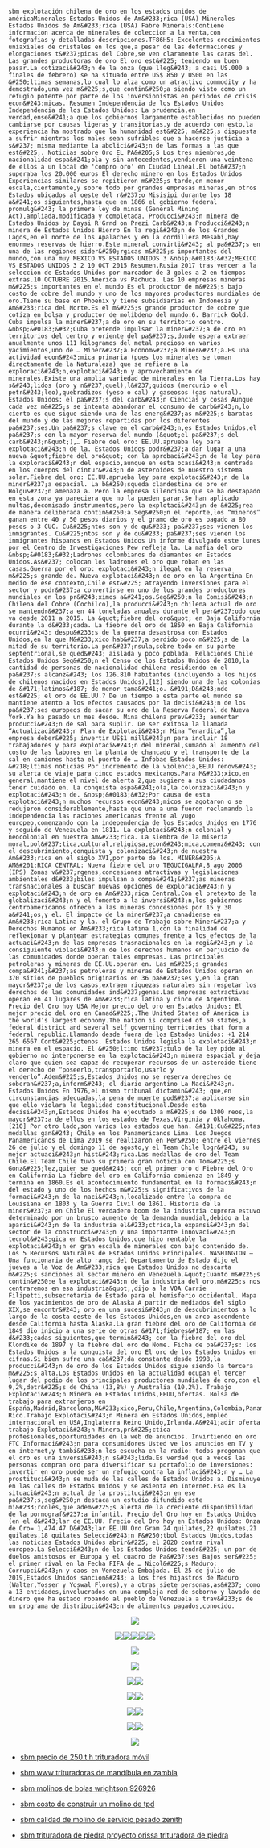 
```
sbm explotación chilena de oro en los estados unidos de américaMinerales Estados Unidos de Am&#233;rica (USA) Minerales Estados Unidos de Am&#233;rica (USA) Fabre Minerals:Contiene informacion acerca de minerales de coleccion a la venta,con fotografias y detalladas descripciones.TF86H5: Excelentes crecimientos uniaxiales de cristales en los que,a pesar de las deformaciones y elongaciones t&#237;picas del Cobre,se ven claramente las caras del. Las grandes productoras de oro El oro est&#225; teniendo un buen pasar.La cotizaci&#243;n de la onza (que lleg&#243; a casi US.000 a finales de febrero) se ha situado entre US$ 850 y US00 en las &#250;ltimas semanas,lo cual lo alza como un atractivo commodity y ha demostrado,una vez m&#225;s,que contin&#250;a siendo visto como un refugio potente por parte de los inversionistas en periodos de crisis econ&#243;micas. Resumen Independencia de los Estados Unidos Independencia de los Estados Unidos: La prudencia,en verdad,ense&#241;a que los gobiernos largamente establecidos no pueden cambiarse por causas ligeras y transitorias,y de acuerdo con esto,la experiencia ha mostrado que la humanidad est&#225; m&#225;s dispuesta a sufrir mientras los males sean sufribles que a hacerse justicia a s&#237; misma mediante la abolici&#243;n de las formas a las que est&#225;. Noticias sobre Oro EL PA&#205;S Los tres miembros,de nacionalidad espa&#241;ola y sin antecedentes,vendieron una veintena de ellos a un local de 'compro oro' en Ciudad Lineal.El bot&#237;n superaba los 20.000 euros El derecho minero en los Estados Unidos Experiencias similares se repitieron m&#225;s tarde,en menor escala,ciertamente,y sobre todo por grandes empresas mineras,en otros Estados ubicados al oeste del r&#237;o Misisipi durante los 18 a&#241;os siguientes,hasta que en 1866 el gobierno federal promulg&#243; la primera ley de minas (General Mining Act),ampliada,modificada y completada. Producci&#243;n minera de Estados Unidos by Daysi R'Grnd on Prezi Carb&#243;n Producci&#243;n minera de Estados Unidos Hierro En la regi&#243;n de los Grandes Lagos,en el norte de los Apalaches y en la cordillera Mesabi,hay enormes reservas de hierro.Este mineral convirti&#243; al pa&#237;s en una de las regiones sider&#250;rgicas m&#225;s importantes del mundo,con una muy MEXICO VS ESTADOS UNIDOS 3 &nbsp;&#0183;&#32;MEXICO VS ESTADOS UNIDOS 3 2 10 OCT 2015 Resumen.Rusia 2017 tras vencer a la seleccion de Estados Unidos por marcador de 3 goles a 2 en tiempos extras.10 OCTUBRE 2015.America vs Pachuca. Las 10 empresas mineras m&#225;s importantes en el mundo Es el productor de m&#225;s bajo costo de cobre del mundo y uno de los mayores productores mundiales de oro.Tiene su base en Phoenix y tiene subsidiarias en Indonesia y Am&#233;rica del Norte.Es el m&#225;s grande productor de cobre que cotiza en bolsa y productor de molibdeno del mundo.6. Barrick Gold. Cuba impulsa la miner&#237;a de oro en su territorio centro. &nbsp;&#0183;&#32;Cuba pretende impulsar la miner&#237;a de oro en territorios del centro y oriente del pa&#237;s,donde espera extraer anualmente unos 111 kilogramos del metal precioso en varios yacimientos,uno de … Miner&#237;a.Econom&#237;a Miner&#237;a.Es una actividad econ&#243;mica primaria (pues los minerales se toman directamente de la Naturaleza) que se refiere a la exploraci&#243;n,explotaci&#243;n y aprovechamiento de minerales.Existe una amplia variedad de minerales en la Tierra.Los hay s&#243;lidos (oro y n&#237;quel),l&#237;quidos (mercurio o el petr&#243;leo),quebradizos (yeso o cal) y gaseosos (gas natural). Estados Unidos: el pa&#237;s del carb&#243;n Ciencias y cosas Aunque cada vez m&#225;s se intenta abandonar el consumo de carb&#243;n,lo cierto es que sigue siendo una de las energ&#237;as m&#225;s baratas del mundo y de las mejores repartidas por los diferentes pa&#237;ses.Un pa&#237;s clave en el carb&#243;n,es Estados Unidos,el pa&#237;s con la mayor reserva del mundo (&quot;el pa&#237;s del carb&#243;n&quot;),… Fiebre del oro: EE.UU.aprueba ley para explotaci&#243;n de la. Estados Unidos podr&#237;a dar lugar a una nueva &quot;fiebre del oro&quot; con la aprobaci&#243;n de la ley para la exploraci&#243;n del espacio,aunque en esta ocasi&#243;n centrada en los cuerpos del cintur&#243;n de asteroides de nuestro sistema solar.Fiebre del oro: EE.UU.aprueba ley para explotaci&#243;n de la miner&#237;a espacial. La b&#250;squeda clandestina de oro en Holgu&#237;n amenaza a. Pero la empresa silenciosa que se ha destapado en esta zona ya pareciera que no la pueden parar.Se han aplicado multas,decomisado instrumentos,pero la explotaci&#243;n de &#225;rea de manera deliberada contin&#250;a.Seg&#250;n el reporte,los “mineros” ganan entre 40 y 50 pesos diarios y el gramo de oro es pagado a 80 pesos o 3 CUC. Cu&#225;ntos son y de qu&#233; pa&#237;ses vienen los inmigrantes. Cu&#225;ntos son y de qu&#233; pa&#237;ses vienen los inmigrantes hispanos en Estados Unidos Un informe divulgado este lunes por el Centro de Investigaciones Pew refleja la. La mafia del oro &nbsp;&#0183;&#32;Ladrones colombianos de diamantes en Estados Unidos.As&#237; colocan los ladrones el oro que roban en las casas.Guerra por el oro: explotaci&#243;n ilegal en la reserva m&#225;s grande de. Nueva explotaci&#243;n de oro en la Argentina En medio de ese contexto,Chile est&#225; atrayendo inversiones para el sector y podr&#237;a convertirse en uno de los grandes productores mundiales en los pr&#243;ximos a&#241;os.Seg&#250;n la Comisi&#243;n Chilena del Cobre (Cochilco),la producci&#243;n chilena actual de oro se mantendr&#237;a en 44 toneladas anuales durante el per&#237;odo que va desde 2011 a 2015. La &quot;fiebre del oro&quot; en Baja California durante la d&#233;cada. La fiebre del oro de 1850 en Baja California ocurri&#243; despu&#233;s de la guerra desastrosa con Estados Unidos,en la que M&#233;xico hab&#237;a perdido poco m&#225;s de la mitad de su territorio.La pen&#237;nsula,sobre todo en su parte septentrional,se qued&#243; aislada y poco poblada. Relaciones Chile Estados Unidos Seg&#250;n el Censo de los Estados Unidos de 2010,la cantidad de personas de nacionalidad chilena residiendo en el pa&#237;s alcanz&#243; los 126.810 habitantes (incluyendo a los hijos de chilenos nacidos en Estados Unidos),[12] siendo una de las colonias de &#171;latinos&#187; de menor tama&#241;o. &#191;D&#243;nde est&#225; el oro de EE.UU.? De un tiempo a esta parte el mundo se mantiene atento a los efectos causados por la decisi&#243;n de los pa&#237;ses europeos de sacar su oro de la Reserva Federal de Nueva York.Ya ha pasado un mes desde. Mina chilena prev&#233; aumentar producci&#243;n de sal para suplir. De ser exitosa la llamada “Actualizaci&#243;n Plan de Explotaci&#243;n Mina Tenardita”,la empresa deber&#225; invertir US$1 mill&#243;n para incluir 18 trabajadores y para explotaci&#243;n del mineral,sumado al aumento del costo de las labores en la planta de chancado y el transporte de la sal en camiones hasta el puerto de … Infobae Estados Unidos: &#218;ltimas noticias Por incremento de la violencia,EEUU renov&#243; su alerta de viaje para cinco estados mexicanos.Para M&#233;xico,en general,mantiene el nivel de alerta 2,que sugiere a sus ciudadanos tener cuidado en. La conquista espa&#241;ola,la colonizaci&#243;n y explotaci&#243;n de. &nbsp;&#0183;&#32;Por causa de esta explotaci&#243;n muchos recursos econ&#243;micos se agotaron o se redujeron considerablemente,hasta que una a una fueron reclamando la independencia las naciones americanas frente al yugo europeo,comenzando con la independencia de los Estados Unidos en 1776 y seguido de Venezuela en 1811. La explotaci&#243;n colonial y neocolonial en nuestra Am&#233;rica. La siembra de la miseria moral,pol&#237;tica,cultural,religiosa,econ&#243;mica,comenz&#243; con el descubrimiento,conquista y colonizaci&#243;n de nuestra Am&#233;rica en el siglo XVI,por parte de los. MINER&#205;A AM&#201;RICA CENTRAL: Nueva fiebre del oro TEGUCIGALPA,8 ago 2006 (IPS) Zonas v&#237;rgenes,concesiones atractivas y legislaciones ambientales d&#233;biles impulsan a compa&#241;&#237;as mineras transnacionales a buscar nuevas opciones de exploraci&#243;n y explotaci&#243;n de oro en Am&#233;rica Central.Con el pretexto de la globalizaci&#243;n y el fomento a la inversi&#243;n,los gobiernos centroamericanos ofrecen a las mineras concesiones por 15 y 30 a&#241;os,y el. El impacto de la miner&#237;a canadiense en Am&#233;rica Latina y la. el Grupo de Trabajo sobre Miner&#237;a y Derechos Humanos en Am&#233;rica Latina 1,con la finalidad de reflexionar y plantear estrategias comunes frente a los efectos de la actuaci&#243;n de las empresas trasnacionales en la regi&#243;n y la consiguiente violaci&#243;n de los derechos humanos en perjuicio de las comunidades donde operan tales empresas. Las principales petroleras y mineras de EE.UU.operan en. Las m&#225;s grandes compa&#241;&#237;as petroleras y mineras de Estados Unidos operan en 370 sitios de pueblos originarios en 36 pa&#237;ses y,en la gran mayor&#237;a de los casos,extraen riquezas naturales sin respetar los derechos de las comunidades ind&#237;genas.Las empresas extractivas operan en 41 lugares de Am&#233;rica latina y cinco de Argentina. Precio del Oro hoy USA Mejor precio del oro en Estados Unidos; El mejor precio del oro en Canad&#225;.The United States of America is the world’s largest economy.The nation is comprised of 50 states,a federal district and several self governing territories that form a federal republic.Llamando desde fuera de los Estados Unidos: +1 214 265 6567.Cont&#225;ctenos. Estados Unidos legisla la explotaci&#243;n minera en el espacio. El &#250;ltimo t&#237;tulo de la ley pide al gobierno no interponerse en la explotaci&#243;n minera espacial y deja claro que quien sea capaz de recuperar recursos de un asteroide tiene el derecho de “poseerlo,transportarlo,usarlo y venderlo”.Adem&#225;s,Estados Unidos no se reserva derechos de soberan&#237;a,inform&#243; el diario argentino La Naci&#243;n. Estados Unidos En 1976,el mismo tribunal dictamin&#243; que,en circunstancias adecuadas,la pena de muerte pod&#237;a aplicarse sin que ello violara la legalidad constitucional.Desde esta decisi&#243;n,Estados Unidos ha ejecutado a m&#225;s de 1300 reos,la mayor&#237;a de ellos en los estados de Texas,Virginia y Oklahoma.[210] Por otro lado,son varios los estados que han. &#191;Cu&#225;ntas medallas gan&#243; Chile en los Panamericanos Lima. Los Juegos Panamericanos de Lima 2019 se realizaron en Per&#250; entre el viernes 26 de julio y el domingo 11 de agosto,y el Team Chile logr&#243; su mejor actuaci&#243;n hist&#243;rica.Las medallas de oro del Team Chile.El Team Chile tuvo su primera gran noticia con Tom&#225;s Gonz&#225;lez,quien se qued&#243; con el primer oro d Fiebre del Oro en California La fiebre del oro en California comienza en 1849 y termina en 1860.Es el acontecimiento fundamental en la formaci&#243;n del estado y uno de los hechos m&#225;s significativos de la formaci&#243;n de la naci&#243;n,localizado entre la compra de Louisiana en 1803 y la Guerra Civil de 1861. Historia de la miner&#237;a en Chile El verdadero boom de la industria cuprera estuvo determinado por un brusco aumento de la demanda mundial,debido a la aparici&#243;n de la industria el&#233;ctrica,la expansi&#243;n del sector de la construcci&#243;n y una importante innovaci&#243;n tecnol&#243;gica en Estados Unidos,que hizo rentable la explotaci&#243;n en gran escala de minerales con bajo contenido de. Los 5 Recursos Naturales de Estados Unidos Principales. WASHINGTON — Una funcionaria de alto rango del Departamento de Estado dijo el jueves a la Voz de Am&#233;rica que Estados Unidos no descarta m&#225;s sanciones al sector minero en Venezuela.&quot;Cuanto m&#225;s contin&#250;e la explotaci&#243;n de la industria del oro,m&#225;s nos centraremos en esa industria&quot;,dijo a la VOA Carrie Filipetti,subsecretaria de Estado para el hemisferio occidental. Mapa de los yacimientos de oro de Alaska A partir de mediados del siglo XIX,se encontr&#243; oro en una sucesi&#243;n de descubrimientos a lo largo de la costa oeste de los Estados Unidos,en un arco ascendente desde California hasta Alaska.La gran fiebre del oro de California de 1849 dio inicio a una serie de otras &#171;fiebres&#187; en las d&#233;cadas siguientes,que termin&#243; con la fiebre del oro del Klondike de 1897 y la fiebre del oro de Nome. Ficha de pa&#237;s: los Estados Unidos a la conquista del oro El oro de los Estados Unidos en cifras.Si bien sufre una ca&#237;da constante desde 1998,la producci&#243;n de oro de los Estados Unidos sigue siendo la tercera m&#225;s alta.Los Estados Unidos en la actualidad ocupan el tercer lugar del podio de los principales productores mundiales de oro,con el 9,2%,detr&#225;s de China (13,8%) y Australia (10,2%). Trabajo Explotaci&#243;n Minera en Estados Unidos,EEUU,ofertas. Bolsa de trabajo para extranjeros en Espańa,Madrid,Barcelona,M&#233;xico,Peru,Chile,Argentina,Colombia,Panama,Puerto Rico.Trabajo Explotaci&#243;n Minera en Estados Unidos,empleo internacional en USA,Inglaterra Reino Unido,Irlanda.A&#241;adir oferta trabajo Explotaci&#243;n Minera,pr&#225;ctica profesionales,oportunidades en la web de anuncios. Invirtiendo en oro FTC Informaci&#243;n para consumidores Usted ve los anuncios en TV y en internet,y tambi&#233;n los escucha en la radio: todos pregonan que el oro es una inversi&#243;n s&#243;lida.Es verdad que a veces las personas compran oro para diversificar su portafolio de inversiones: invertir en oro puede ser un refugio contra la inflaci&#243;n y … La prostituci&#243;n se muda de las calles de Estados Unidos a. Disminuye en las calles de Estados Unidos y se asienta en Internet.Esa es la situaci&#243;n actual de la prostituci&#243;n en ese pa&#237;s,seg&#250;n destaca un estudio difundido este mi&#233;rcoles,que adem&#225;s alerta de la creciente disponibilidad de la pornograf&#237;a infantil. Precio del Oro hoy en Estados Unidos (en el d&#243;lar de EE.UU. Precio del Oro hoy en Estados Unidos: Onza de Oro= 1,474.47 D&#243;lar EE.UU.Oro Gram 24 quilates,22 quilates,21 quilates,18 quilates Selecci&#243;n F&#250;tbol Estados Unidos,todas las noticias Estados Unidos abrir&#225; el 2020 contra rival europeo.La Selecci&#243;n de los Estados Unidos tendr&#225; un par de duelos amistosos en Europa y el cuadro de Pa&#237;ses Bajos ser&#225; el primer rival en la Fecha FIFA de … Nicol&#225;s Maduro: Corrupci&#243;n y caos en Venezuela Embajada. El 25 de julio de 2019,Estados Unidos sancion&#243; a los tres hijastros de Maduro (Walter,Yosser y Yoswal Flores),y a otras siete personas,as&#237; como a 13 entidades,involucrados en una compleja red de soborno y lavado de dinero que ha estado robando al pueblo de Venezuela a trav&#233;s de un programa de distribuci&#243;n de alimentos pagados,conocido. 
```

<div align="center">

<a href="https://es-crusher.shibang-china.com/github&k=sbm+explotaci%C3%B3n+chilena+de+oro+en+los+estados+unidos+de+am%C3%A9rica"><img src="https://static.shibang-china.com/es/crusher/logo.jpg"></a>

<a href="https://es-crusher.shibang-china.com/github&k=sbm+explotaci%C3%B3n+chilena+de+oro+en+los+estados+unidos+de+am%C3%A9rica"><img src="https://static.shibang-china.com/es/crusher/index.jpg"></a><a href="https://es-crusher.shibang-china.com/material.htmlgithub&k=sbm+explotaci%C3%B3n+chilena+de+oro+en+los+estados+unidos+de+am%C3%A9rica"><img src="https://static.shibang-china.com/es/crusher/material.jpg"></a><a href="https://es-crusher.shibang-china.com/application.htmlgithub&k=sbm+explotaci%C3%B3n+chilena+de+oro+en+los+estados+unidos+de+am%C3%A9rica"><img src="https://static.shibang-china.com/es/crusher/application.jpg"></a><a href="https://es-crusher.shibang-china.com/aboutus.htmlgithub&k=sbm+explotaci%C3%B3n+chilena+de+oro+en+los+estados+unidos+de+am%C3%A9rica"><img src="https://static.shibang-china.com/es/crusher/aboutus.jpg"></a><a href="https://es-crusher.shibang-china.com/contact.htmlgithub&k=sbm+explotaci%C3%B3n+chilena+de+oro+en+los+estados+unidos+de+am%C3%A9rica"><img src="https://static.shibang-china.com/es/crusher/contact.jpg"></a>

<a href="https://es-crusher.shibang-china.com/github&k=sbm+explotaci%C3%B3n+chilena+de+oro+en+los+estados+unidos+de+am%C3%A9rica"><img src="https://static.shibang-china.com/es/crusher/banner.jpg"></a>

<a href="https://swt.shibang-china.com/github&k=sbm+explotaci%C3%B3n+chilena+de+oro+en+los+estados+unidos+de+am%C3%A9rica"><img src="https://static.shibang-china.com/es/crusher/text.jpg"></a>

<a href="https://swt.shibang-china.com/github&k=sbm+explotaci%C3%B3n+chilena+de+oro+en+los+estados+unidos+de+am%C3%A9rica"><img src="https://static.shibang-china.com/es/crusher/chat.jpg"></a><a href="https://es-crusher.shibang-china.com/contact.htmlgithub&k=sbm+explotaci%C3%B3n+chilena+de+oro+en+los+estados+unidos+de+am%C3%A9rica"><img src="https://static.shibang-china.com/es/crusher/message.jpg"></a>

<a href="https://es-crusher.shibang-china.com/products/pe.htmlgithub&k=sbm+explotaci%C3%B3n+chilena+de+oro+en+los+estados+unidos+de+am%C3%A9rica"><img src="https://static.shibang-china.com/es/crusher/pe.jpg"></a><a href="https://es-crusher.shibang-china.com/products/pf.htmlgithub&k=sbm+explotaci%C3%B3n+chilena+de+oro+en+los+estados+unidos+de+am%C3%A9rica"><img src="https://static.shibang-china.com/es/crusher/pf.jpg"></a>

<a href="https://es-crusher.shibang-china.com/products/hpt.htmlgithub&k=sbm+explotaci%C3%B3n+chilena+de+oro+en+los+estados+unidos+de+am%C3%A9rica"><img src="https://static.shibang-china.com/es/crusher/hpt.jpg"></a><a href="https://es-crusher.shibang-china.com/products/vsi.htmlgithub&k=sbm+explotaci%C3%B3n+chilena+de+oro+en+los+estados+unidos+de+am%C3%A9rica"><img src="https://static.shibang-china.com/es/crusher/vsi.jpg"></a>

<a href="https://es-crusher.shibang-china.com/products/klv.htmlgithub&k=sbm+explotaci%C3%B3n+chilena+de+oro+en+los+estados+unidos+de+am%C3%A9rica"><img src="https://static.shibang-china.com/es/crusher/klv.jpg"></a><a href="https://es-crusher.shibang-china.com/products/portable.htmlgithub&k=sbm+explotaci%C3%B3n+chilena+de+oro+en+los+estados+unidos+de+am%C3%A9rica"><img src="https://static.shibang-china.com/es/crusher/portable.jpg"></a>

<a href="https://swt.shibang-china.com/github&k=sbm+explotaci%C3%B3n+chilena+de+oro+en+los+estados+unidos+de+am%C3%A9rica"><img src="https://static.shibang-china.com/es/crusher/case.jpg"></a>

</div>


* [sbm precio de 250 t  h trituradora móvil](sbm%20precio%20de%20250%20t%20%20h%20trituradora%20m%C3%B3vil.md)

* [sbm www trituradoras de mandíbula en zambia](sbm%20www%20trituradoras%20de%20mand%C3%ADbula%20en%20zambia.md)

* [sbm molinos de bolas wrightson 926926](sbm%20molinos%20de%20bolas%20wrightson%20926926.md)

* [sbm costo de construir un molino de tpd](sbm%20costo%20de%20construir%20un%20molino%20de%20tpd.md)

* [sbm calidad de molino de servicio pesado zenith](sbm%20calidad%20de%20molino%20de%20servicio%20pesado%20zenith.md)

* [sbm trituradora de piedra proyecto orissa trituradora de piedra](sbm%20trituradora%20de%20piedra%20proyecto%20orissa%20trituradora%20de%20piedra.md)